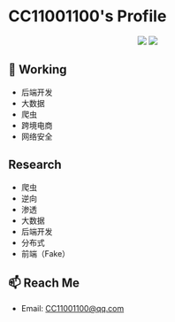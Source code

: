 # CC11001100's Profile

<p align="center">
  <img src ="https://github-readme-stats.vercel.app/api?username=CC11001100&show_icons=true&hide_border=true&theme=graywhite&include_all_commits=true&count_private=true">
  <img src ="https://github-readme-stats.vercel.app/api/top-langs/?username=CC11001100&layout=compact&hide_border=true&langs_count=10&theme=graywhite&include_all_commits=true&count_private=true">
</p>


## 🔭 Working
- 后端开发 
- 大数据 
- 爬虫 
- 跨境电商 
- 网络安全 

## Research
- 爬虫
- 逆向
- 渗透 
- 大数据 
- 后端开发 
- 分布式 
- 前端（Fake）

## 📫 Reach Me

- Email: [CC11001100@qq.com](CC11001100@qq.com)
